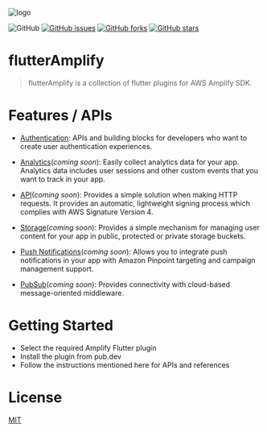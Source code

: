<!-- docs/README.md -->

![logo](https://user-images.githubusercontent.com/5111523/76316159-1ca5d000-6300-11ea-9810-cb36f1220efa.png)

![GitHub](https://img.shields.io/github/license/agnostech/flutter_amplify) [![GitHub issues](https://img.shields.io/github/issues/agnostech/flutter_amplify)](https://github.com/agnostech/flutter_amplify/issues) [![GitHub forks](https://img.shields.io/github/forks/agnostech/flutter_amplify)](https://github.com/agnostech/flutter_amplify/network) [![GitHub stars](https://img.shields.io/github/stars/agnostech/flutter_amplify)](https://github.com/agnostech/flutter_amplify/stargazers)

# flutterAmplify

> flutterAmplify is a collection of flutter plugins for AWS Amplify SDK.

# Features / APIs

- [Authentication](https://github.com/agnostech/flutter_amplify/tree/master/flutter_aws_amplify_cognito): APIs and building blocks for developers who want to create user authentication experiences.

- [Analytics](https://github.com/agnostech/flutter_amplify)(_coming soon_): Easily collect analytics data for your app. Analytics data includes user sessions and other custom events that you want to track in your app.

- [API](https://github.com/agnostech/flutter_amplify)(_coming soon_): Provides a simple solution when making HTTP requests. It provides an automatic, lightweight signing process which complies with AWS Signature Version 4.

- [Storage](https://github.com/agnostech/flutter_amplify)(_coming soon_): Provides a simple mechanism for managing user content for your app in public, protected or private storage buckets.

- [Push Notifications](https://github.com/agnostech/flutter_amplify)(_coming soon_): Allows you to integrate push notifications in your app with Amazon Pinpoint targeting and campaign management support.

- [PubSub](https://github.com/agnostech/flutter_amplify)(_coming soon_): Provides connectivity with cloud-based message-oriented middleware.

# Getting Started

- Select the required Amplify Flutter plugin
- Install the plugin from pub.dev
- Follow the instructions mentioned here for APIs and references

# License
[MIT](https://github.com/agnostech/flutter_amplify)
